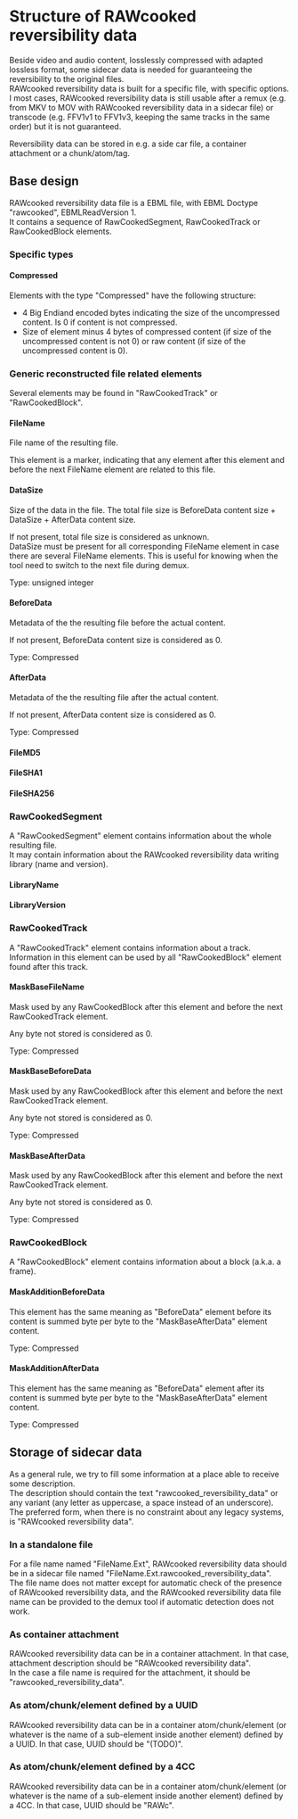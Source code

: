 # Structure of RAWcooked reversibility data 

Beside video and audio content, losslessly compressed with adapted lossless format, some sidecar data is needed for guaranteeing the reversibility to the original files.  
RAWcooked reversibility data is built for a specific file, with specific options. I most cases, RAWcooked reversibility data is still usable after a remux (e.g. from MKV to MOV with RAWcooked reversibility data in a sidecar file) or transcode (e.g. FFV1v1 to FFV1v3, keeping the same tracks in the same order) but it is not guaranteed.

Reversibility data can be stored in e.g. a side car file, a container attachment or a chunk/atom/tag.  

## Base design

RAWcooked reversibility data file is a EBML file, with EBML Doctype "rawcooked", EBMLReadVersion 1.  
It contains a sequence of RawCookedSegment, RawCookedTrack or RawCookedBlock elements.  

### Specific types

#### Compressed

Elements with the type "Compressed" have the following structure:  
- 4 Big Endiand encoded bytes indicating the size of the uncompressed content. Is 0 if content is not compressed.  
- Size of element minus 4 bytes of compressed content (if size of the uncompressed content is not 0) or raw content (if size of the uncompressed content is 0).  

### Generic reconstructed file related elements

Several elements may be found in "RawCookedTrack" or "RawCookedBlock".  

#### FileName

File name of the resulting file.  

This element is a marker, indicating that any element after this element and before the next FileName element are related to this file.  

#### DataSize

Size of the data in the file. The total file size is BeforeData content size + DataSize + AfterData content size.  

If not present, total file size is considered as unknown.  
DataSize must be present for all corresponding FileName element in case there are several FileName elements. This is useful for knowing when the tool need to switch to the next file during demux.

Type: unsigned integer

#### BeforeData

Metadata of the the resulting file before the actual content.  

If not present, BeforeData content size is considered as 0.  

Type: Compressed

#### AfterData

Metadata of the the resulting file after the actual content.

If not present, AfterData content size is considered as 0.  

Type: Compressed

#### FileMD5

#### FileSHA1

#### FileSHA256

### RawCookedSegment

A "RawCookedSegment" element contains information about the whole resulting file.  
It may contain information about the RAWcooked reversibility data writing library (name and version).  

#### LibraryName

#### LibraryVersion

### RawCookedTrack

A "RawCookedTrack" element contains information about a track.  
Information in this element can be used by all "RawCookedBlock" element found after this track.  

#### MaskBaseFileName

Mask used by any RawCookedBlock after this element and before the next RawCookedTrack element.  

Any byte not stored is considered as 0.  

Type: Compressed

#### MaskBaseBeforeData

Mask used by any RawCookedBlock after this element and before the next RawCookedTrack element.  

Any byte not stored is considered as 0.  

Type: Compressed

#### MaskBaseAfterData

Mask used by any RawCookedBlock after this element and before the next RawCookedTrack element.  

Any byte not stored is considered as 0.  

Type: Compressed

### RawCookedBlock

A "RawCookedBlock" element contains information about a block (a.k.a. a frame).  

#### MaskAdditionBeforeData

This element has the same meaning as "BeforeData" element before its content is summed byte per byte to the "MaskBaseAfterData" element content.

Type: Compressed

#### MaskAdditionAfterData

This element has the same meaning as "BeforeData" element after its content is summed byte per byte to the "MaskBaseAfterData" element content.

Type: Compressed

## Storage of sidecar data

As a general rule, we try to fill some information at a place able to receive some description.  
The description should contain the text "rawcooked_reversibility_data" or any variant (any letter as uppercase, a space instead of an underscore). The preferred form, when there is no constraint about any legacy systems, is "RAWcooked reversibility data".  

### In a standalone file

For a file name named "FileName.Ext", RAWcooked reversibility data should be in a sidecar file named "FileName.Ext.rawcooked_reversibility_data".  
The file name does not matter except for automatic check of the presence of RAWcooked reversibility data, and the RAWcooked reversibility data file name can be provided to the demux tool if automatic detection does not work.  

### As container attachment

RAWcooked reversibility data can be in a container attachment. In that case, attachment description should be "RAWcooked reversibility data".  
In the case a file name is required for the attachment, it should be "rawcooked_reversibility_data".  

### As atom/chunk/element defined by a UUID

RAWcooked reversibility data can be in a container atom/chunk/element (or whatever is the name of a sub-element inside another element) defined by a UUID. In that case, UUID should be "(TODO)".  

### As atom/chunk/element defined by a 4CC

RAWcooked reversibility data can be in a container atom/chunk/element (or whatever is the name of a sub-element inside another element) defined by a 4CC. In that case, UUID should be "RAWc".  
